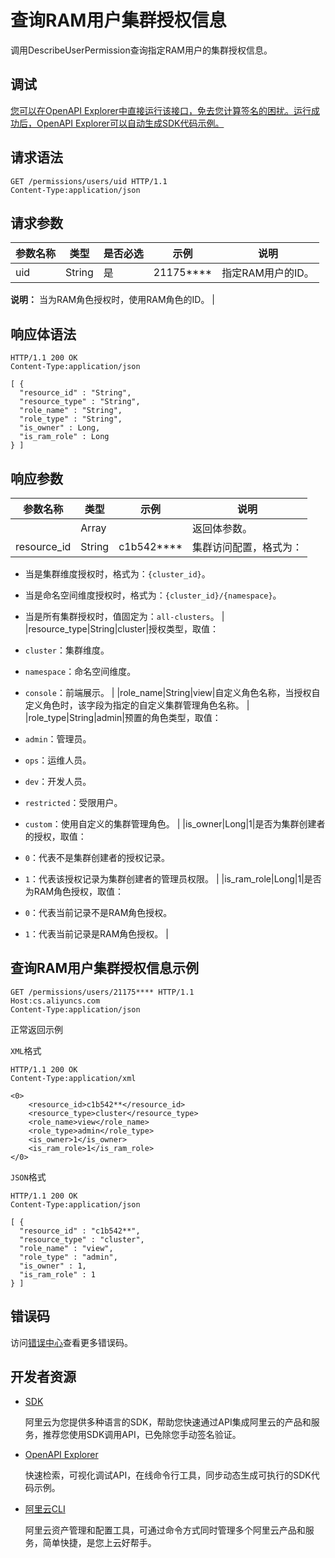 # 查询RAM用户集群授权信息

调用DescribeUserPermission查询指定RAM用户的集群授权信息。

## 调试

[您可以在OpenAPI Explorer中直接运行该接口，免去您计算签名的困扰。运行成功后，OpenAPI Explorer可以自动生成SDK代码示例。](https://api.aliyun.com/#product=CS&api=DescribeUserPermission&type=ROA&version=2015-12-15)

## 请求语法

```
GET /permissions/users/uid HTTP/1.1
Content-Type:application/json
```

## 请求参数

|参数名称|类型|是否必选|示例|说明|
|----|--|----|--|--|
|uid|String|是|21175\*\*\*\*|指定RAM用户的ID。

 **说明：** 当为RAM角色授权时，使用RAM角色的ID。 |

## 响应体语法

```
HTTP/1.1 200 OK
Content-Type:application/json

[ {
  "resource_id" : "String",
  "resource_type" : "String",
  "role_name" : "String",
  "role_type" : "String",
  "is_owner" : Long,
  "is_ram_role" : Long
} ]
```

## 响应参数

|参数名称|类型|示例|说明|
|----|--|--|--|
| |Array| |返回体参数。 |
|resource\_id|String|c1b542\*\*\*\*|集群访问配置，格式为：

 -   当是集群维度授权时，格式为：`{cluster_id}`。
-   当是命名空间维度授权时，格式为：`{cluster_id}/{namespace}`。
-   当是所有集群授权时，值固定为：`all-clusters`。 |
|resource\_type|String|cluster|授权类型，取值：

 -   `cluster`：集群维度。
-   `namespace`：命名空间维度。
-   `console`：前端展示。 |
|role\_name|String|view|自定义角色名称，当授权自定义角色时，该字段为指定的自定义集群管理角色名称。 |
|role\_type|String|admin|预置的角色类型，取值：

 -   `admin`：管理员。
-   `ops`：运维人员。
-   `dev`：开发人员。
-   `restricted`：受限用户。
-   `custom`：使用自定义的集群管理角色。 |
|is\_owner|Long|1|是否为集群创建者的授权，取值：

 -   `0`：代表不是集群创建者的授权记录。
-   `1`：代表该授权记录为集群创建者的管理员权限。 |
|is\_ram\_role|Long|1|是否为RAM角色授权，取值：

 -   `0`：代表当前记录不是RAM角色授权。
-   `1`：代表当前记录是RAM角色授权。 |

## 查询RAM用户集群授权信息示例

```
GET /permissions/users/21175**** HTTP/1.1 
Host:cs.aliyuncs.com 
Content-Type:application/json
```

正常返回示例

`XML`格式

```
HTTP/1.1 200 OK
Content-Type:application/xml

<0>
    <resource_id>c1b542**</resource_id>
    <resource_type>cluster</resource_type>
    <role_name>view</role_name>
    <role_type>admin</role_type>
    <is_owner>1</is_owner>
    <is_ram_role>1</is_ram_role>
</0>
```

`JSON`格式

```
HTTP/1.1 200 OK
Content-Type:application/json

[ {
  "resource_id" : "c1b542**",
  "resource_type" : "cluster",
  "role_name" : "view",
  "role_type" : "admin",
  "is_owner" : 1,
  "is_ram_role" : 1
} ]
```

## 错误码

访问[错误中心](https://error-center.aliyun.com/status/product/CS)查看更多错误码。

## 开发者资源

-   [SDK](https://next.api.aliyun.com/api-tools/sdk/CS?version=2015-12-15&)

    阿里云为您提供多种语言的SDK，帮助您快速通过API集成阿里云的产品和服务，推荐您使用SDK调用API，已免除您手动签名验证。

-   [OpenAPI Explorer](https://next.api.aliyun.com/api/CS/2015-12-15/DescribeUserPermission)

    快速检索，可视化调试API，在线命令行工具，同步动态生成可执行的SDK代码示例。

-   [阿里云CLI](https://github.com/aliyun/aliyun-cli)

    阿里云资产管理和配置工具，可通过命令方式同时管理多个阿里云产品和服务，简单快捷，是您上云好帮手。


